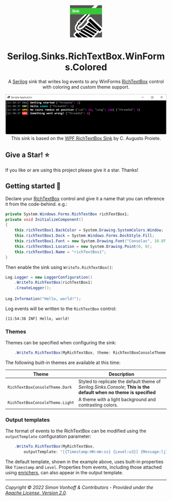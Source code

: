 <div align="center">
  <img src="Assets/serilog-sink-nuget.png" alt="Serilog.Sinks.RichTextBox.WinForms" width="100" />
</div>

<h1 align="center">Serilog.Sinks.RichTextBox.WinForms.Colored</h1>
<div align="center">

A [Serilog](https://serilog.net) sink that writes log events to any WinForms [RichTextBox](https://docs.microsoft.com/en-us/dotnet/desktop/winforms/controls/richtextbox-control-overview-windows-forms) control with coloring and custom theme support. 

![Screenshot of Serilog.Sinks.RichTextBox.WinForms in action](Assets/screenshot.png)
This sink is based on the [WPF RichTextBox Sink](https://github.com/serilog-contrib/serilog-sinks-richtextbox) by C. Augusto Proiete.
</div>

## Give a Star! :star:

If you like or are using this project please give it a star. Thanks!

## Getting started :rocket:

Declare your [RichTextBox](https://docs.microsoft.com/en-us/dotnet/desktop/winforms/controls/richtextbox-control-overview-windows-forms) control and give it a name that you can reference it from the code-behind. e.g.:

```csharp
private System.Windows.Forms.RichTextBox richTextBox1;
private void InitializeComponent()
{
    this.richTextBox1.BackColor = System.Drawing.SystemColors.Window;
    this.richTextBox1.Dock = System.Windows.Forms.DockStyle.Fill;
    this.richTextBox1.Font = new System.Drawing.Font("Consolas", 10.8F, System.Drawing.FontStyle.Bold, System.Drawing.GraphicsUnit.Point);
    this.richTextBox1.Location = new System.Drawing.Point(0, 0);
    this.richTextBox1.Name = "richTextBox1";
}
```

Then enable the sink using `WriteTo.RichTextBox()`:

```csharp
Log.Logger = new LoggerConfiguration()
    .WriteTo.RichTextBox(richTextBox1)
    .CreateLogger();

Log.Information("Hello, world!");
```

Log events will be written to the `RichTextBox` control:

```
[11:54:36 INF] Hello, world!
```

### Themes

Themes can be specified when configuring the sink:

```csharp
    .WriteTo.RichTextBox(MyRichTextBox, theme: RichTextBoxConsoleTheme.Dark)
```

The following built-in themes are available at this time:

| Theme                               | Description
| ----------------------------------- | --------------------------------------------------------------------------------------------------------------------- |
| `RichTextBoxConsoleTheme.Dark`      | Styled to replicate the default theme of  _Serilog.Sinks.Console_; **This is the default when no theme is specified** |
| `RichTextBoxConsoleTheme.Light`     | A theme with a light background and contrasting colors.                                                               |

### Output templates

The format of events to the RichTextBox can be modified using the `outputTemplate` configuration parameter:

```csharp
    .WriteTo.RichTextBox(MyRichTextBox,
        outputTemplate: "[{Timestamp:HH:mm:ss} {Level:u3}] {Message:lj}{NewLine}{Exception}")
```

The default template, shown in the example above, uses built-in properties like `Timestamp` and `Level`. Properties from events, including those attached using [enrichers](https://github.com/serilog/serilog/wiki/Enrichment), can also appear in the output template.

---

_Copyright &copy; 2022 Simon Vonhoff & Contributors - Provided under the [Apache License, Version 2.0](LICENSE)._
